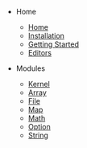 * Home
    * [Home](/)
    * [Installation](installation)
    * [Getting Started](gettingStarted)
    * [Editors](editors)

* Modules
    * [Kernel](modules/kernel)
    * [Array](modules/array)
    * [File](modules/file)
    * [Map](modules/map)
    * [Math](modules/math)
    * [Option](modules/option)
    * [String](modules/string)